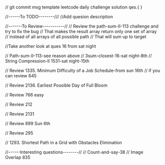 // git commit msg template 
leetcode daily challenge solution qes.{ }

//------To TODO--------///
//Add quesion description


//-------To Review-----------//
// Review the path-sum-II-113 challenge and try to fix the bug
// That makes the result array return only one set of array 
// instead of all arrays of all possible path 
// That will sum up to target 

//Take another look at ques 16 from sat night

// Path-sum-II-113-see reason above
// 3sum-closest-16-sat night-8th
// String Compression-II 1531-sat night-15th

// Review 1335. Minimum Difficulty of a Job Schedule-from sun 16th 
// if you can review 645

// Review 2136. Earliest Possible Day of Full Bloom

// Review 766 easy

// Review 212 

// Review  2131

// Review 899 Sun 6th

// Review 295

// 1293. Shortest Path in a Grid with Obstacles Elimination


//------Interesting questions--------//
// Count-and-say-38
// Image Overlap 835

